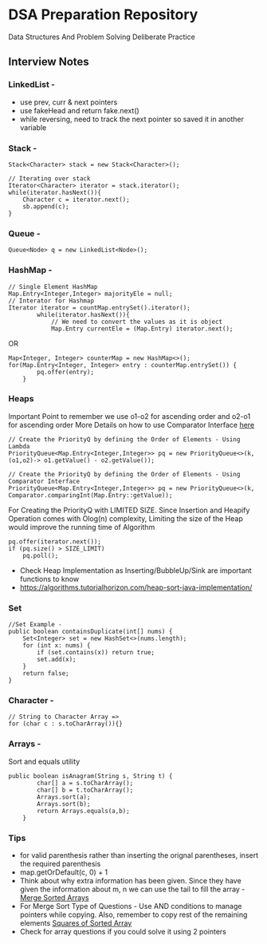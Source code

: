 # DSA Preparation Repository
Data Structures And Problem Solving Deliberate Practice 

## Interview Notes

### LinkedList -
* use prev, curr & next pointers
* use fakeHead and return fake.next()
* while reversing, need to track the next pointer so saved it in another variable

### Stack -
```
Stack<Character> stack = new Stack<Character>();

// Iterating over stack
Iterator<Character> iterator = stack.iterator();
while(iterator.hasNext()){
    Character c = iterator.next();
    sb.append(c);
}

```

### Queue -
```
Queue<Node> q = new LinkedList<Node>();
```

### HashMap -
```
// Single Element HashMap
Map.Entry<Integer,Integer> majorityEle = null;
// Interator for Hashmap
Iterator iterator = countMap.entrySet().iterator();
        while(iterator.hasNext()){
            // We need to convert the values as it is object
            Map.Entry currentEle = (Map.Entry) iterator.next();
```
OR
```
Map<Integer, Integer> counterMap = new HashMap<>();
for(Map.Entry<Integer, Integer> entry : counterMap.entrySet()) {
        pq.offer(entry);
    }
```

### Heaps

Important Point to remember we use o1-o2 for ascending order and o2-o1 for ascending order
More Details on how to use Comparator Interface [here](https://github.com/neeraj11789/famng/blob/master/src/test/java/javapractice/MovieTest.java)

```
// Create the PriorityQ by defining the Order of Elements - Using Lambda
PriorityQueue<Map.Entry<Integer,Integer>> pq = new PriorityQueue<>(k, (o1,o2)-> o1.getValue() - o2.getValue());

// Create the PriorityQ by defining the Order of Elements - Using Comparator Interface
PriorityQueue<Map.Entry<Integer,Integer>> pq = new PriorityQueue<>(k, Comparator.comparingInt(Map.Entry::getValue));

```
For Creating the PriorityQ with LIMITED SIZE. Since Insertion and Heapify Operation comes with Olog(n) complexity, Limiting the size of the Heap would improve the running time of Algorithm 
```
pq.offer(iterator.next());
if (pq.size() > SIZE_LIMIT)
    pq.poll();
```

* Check Heap Implementation as Inserting/BubbleUp/Sink are important functions to know
* https://algorithms.tutorialhorizon.com/heap-sort-java-implementation/

### Set
```
//Set Example -
public boolean containsDuplicate(int[] nums) {
    Set<Integer> set = new HashSet<>(nums.length);
    for (int x: nums) {
        if (set.contains(x)) return true;
        set.add(x);
    }
    return false;
}
```

### Character -
```
// String to Character Array =>
for (char c : s.toCharArray()){}
```

### Arrays - 
Sort and equals utility
```
public boolean isAnagram(String s, String t) {
        char[] a = s.toCharArray();
        char[] b = t.toCharArray();
        Arrays.sort(a);
        Arrays.sort(b);
        return Arrays.equals(a,b);
    }
```
### Tips
* for valid parenthesis rather than inserting the orignal parentheses, insert the required parenthesis
* map.getOrDefault(c, 0) + 1
* Think about why extra information has been given. Since they have given the information about m, n we can use the tail to fill the array - [Merge Sorted Arrays](https://leetcode.com/problems/merge-sorted-array/)
* For Merge Sort Type of Questions - Use AND conditions to manage pointers while copying. Also, remember to copy rest of the remaining elements [Squares of Sorted Array](https://leetcode.com/problems/squares-of-a-sorted-array/)
* Check for array questions if you could solve it using 2 pointers
